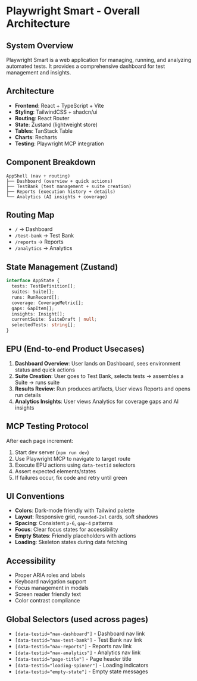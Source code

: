 # Playwright Smart - Overall Architecture

## System Overview
Playwright Smart is a web application for managing, running, and analyzing automated tests. It provides a comprehensive dashboard for test management and insights.

## Architecture
- **Frontend**: React + TypeScript + Vite
- **Styling**: TailwindCSS + shadcn/ui
- **Routing**: React Router
- **State**: Zustand (lightweight store)
- **Tables**: TanStack Table
- **Charts**: Recharts
- **Testing**: Playwright MCP integration

## Component Breakdown
```
AppShell (nav + routing)
├── Dashboard (overview + quick actions)
├── TestBank (test management + suite creation)
├── Reports (execution history + details)
└── Analytics (AI insights + coverage)
```

## Routing Map
- `/` → Dashboard
- `/test-bank` → Test Bank
- `/reports` → Reports  
- `/analytics` → Analytics

## State Management (Zustand)
```typescript
interface AppState {
  tests: TestDefinition[];
  suites: Suite[];
  runs: RunRecord[];
  coverage: CoverageMetric[];
  gaps: GapItem[];
  insights: Insight[];
  currentSuite: SuiteDraft | null;
  selectedTests: string[];
}
```

## EPU (End-to-end Product Usecases)
1. **Dashboard Overview**: User lands on Dashboard, sees environment status and quick actions
2. **Suite Creation**: User goes to Test Bank, selects tests → assembles a Suite → runs suite  
3. **Results Review**: Run produces artifacts, User views Reports and opens run details
4. **Analytics Insights**: User views Analytics for coverage gaps and AI insights

## MCP Testing Protocol
After each page increment:
1. Start dev server (`npm run dev`)
2. Use Playwright MCP to navigate to target route
3. Execute EPU actions using `data-testid` selectors
4. Assert expected elements/states
5. If failures occur, fix code and retry until green

## UI Conventions
- **Colors**: Dark-mode friendly with Tailwind palette
- **Layout**: Responsive grid, `rounded-2xl` cards, soft shadows
- **Spacing**: Consistent `p-6`, `gap-4` patterns
- **Focus**: Clear focus states for accessibility
- **Empty States**: Friendly placeholders with actions
- **Loading**: Skeleton states during data fetching

## Accessibility
- Proper ARIA roles and labels
- Keyboard navigation support
- Focus management in modals
- Screen reader friendly text
- Color contrast compliance

## Global Selectors (used across pages)
- `[data-testid="nav-dashboard"]` - Dashboard nav link
- `[data-testid="nav-test-bank"]` - Test Bank nav link  
- `[data-testid="nav-reports"]` - Reports nav link
- `[data-testid="nav-analytics"]` - Analytics nav link
- `[data-testid="page-title"]` - Page header title
- `[data-testid="loading-spinner"]` - Loading indicators
- `[data-testid="empty-state"]` - Empty state messages